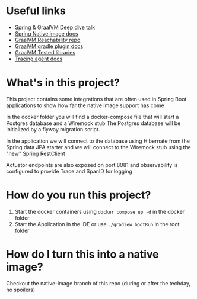 # Useful links
* [Spring & GraalVM Deep dive talk](https://www.youtube.com/watch?v=M-7r35sttQI)
* [Spring Native image docs](https://docs.spring.io/spring-boot/docs/current/reference/html/native-image.html)
* [GraalVM Reachability repo](https://github.com/oracle/graalvm-reachability-metadata)
* [GraalVM gradle plugin docs](https://graalvm.github.io/native-build-tools/latest/gradle-plugin.html)
* [GraalVM Tested libraries](https://www.graalvm.org/native-image/libraries-and-frameworks/)
* [Tracing agent docs](https://www.graalvm.org/22.3/reference-manual/native-image/metadata/AutomaticMetadataCollection/)

# What's in this project?
This project contains some integrations that are often used in Spring Boot applications to show how far the native image support has come

In the docker folder you will find a docker-compose file that will start a Postgres database and a Wiremock stub
The Postgres database will be initialized by a flyway migration script.

In the application we will connect to the database using Hibernate from the Spring data JPA starter and we will connect to the Wiremock stub using the "new" Spring RestClient

Actuator endpoints are also exposed on port 8081 and observability is configured to provide Trace and SpanID for logging

# How do you run this project?
1. Start the docker containers using `docker compose up -d` in the docker folder
2. Start the Application in the IDE or use `./gradlew bootRun` in the root folder

# How do I turn this into a native image?
Checkout the native-image branch of this repo (during or after the techday, no spoilers)